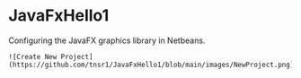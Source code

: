 # JavaFxHello1
Configuring the JavaFX graphics library in Netbeans.
```
![Create New Project](https://github.com/tnsr1/JavaFxHello1/blob/main/images/NewProject.png)
